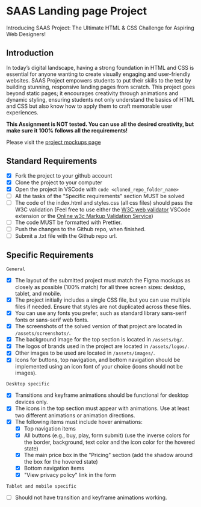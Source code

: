 # SAAS Landing page Project

Introducing SAAS Project: The Ultimate HTML & CSS Challenge for Aspiring Web Designers!

## Introduction

In today’s digital landscape, having a strong foundation in HTML and CSS is essential for anyone wanting to create visually engaging and user-friendly websites. SAAS Project empowers students to put their skills to the test by building stunning, responsive landing pages from scratch. This project goes beyond static pages; it encourages creativity through animations and dynamic styling, ensuring students not only understand the basics of HTML and CSS but also know how to apply them to craft memorable user experiences.

**This Assignment is NOT tested. You can use all the desired creativity, but make sure it 100% follows all the requirements!**

Please visit the [project mockups page](https://www.figma.com/design/Ou3rfktmwkXShiSi9c1rKZ/SAAS-Landing-Page?node-id=0-1&m=dev&t=fWkuFirYcZYC8hhZ-1)

## Standard Requirements

- [x] Fork the project to your github account
- [x] Clone the project to your computer
- [x] Open the project in VSCode with `code <cloned_repo_folder_name>`
- [ ] All the tasks of the "Specific requirements" section MUST be solved
- [ ] The code of the index.html and styles.css (all css files) should pass the W3C validation (Feel free to use either the [W3C web validator](https://marketplace.visualstudio.com/items?itemName=CelianRiboulet.webvalidator) VSCode extension or the [Online w3c Markup Validation Service](https://validator.w3.org/#validate_by_input))
- [ ] The code MUST be formatted with Prettier.
- [ ] Push the changes to the Github repo, when finished.
- [ ] Submit a .txt file with the Github repo url.

## Specific Requirements

`General`

- [x] The layout of the submitted project must match the Figma mockups as closely as possible (100% match) for all three screen sizes: desktop, tablet, and mobile.
- [x] The project initially includes a single CSS file, but you can use multiple files if needed. Ensure that styles are not duplicated across these files.
- [x] You can use any fonts you prefer, such as standard library sans-serif fonts or sans-serif web fonts.
- [x] The screenshots of the solved version of that project are located in `/assets/screenshots/`.
- [x] The background image for the top section is located in `/assets/bg/`.
- [x] The logos of brands used in the project are located in `/assets/logos/`.
- [x] Other images to be used are located in `/assets/images/`.
- [x] Icons for buttons, top navigation, and bottom navigation should be implemented using an icon font of your choice (icons should not be images).

`Desktop specific`

- [x] Transitions and keyframe animations should be functional for desktop devices only.
- [x] The icons in the top section must appear with animations. Use at least two different animations or animation directions.
- [x] The following items must include hover animations:
  - [x] Top navigation items
  - [x] All buttons (e.g., buy, play, form submit) (use the inverse colors for the border, background, text color and the icon color for the hovered state)
  - [x] The main price box in the "Pricing" section (add the shadow around the box for the hovered state)
  - [x] Bottom navigation items
  - [x] "View privacy policy" link in the form

`Tablet and mobile specific`

- [ ] Should not have transition and keyframe animations working.
